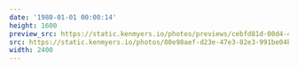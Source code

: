 ```yaml
---
date: '1980-01-01 00:00:14'
height: 1600
preview_src: https://static.kenmyers.io/photos/previews/cebfd81d-00d4-47d7-9c92-fa18c4d1e0a0.webp
src: https://static.kenmyers.io/photos/80e98aef-d23e-47e3-82e3-991be04b6aa1.jpg
width: 2400
---
```


